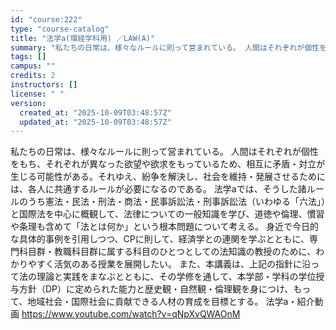 ```yaml
---
id: "course:222"
type: "course-catalog"
title: "法学a(環経学科用) ／LAW(A)"
summary: "私たちの日常は、様々なルールに則って営まれている。 人間はそれぞれが個性をもち、それぞれが異なった欲望や欲求をもっているため、相互に矛盾・対立が生じる可能性がある。それゆえ、紛争を解決し、社会を維持・発展させるためには、各人に共通するルール…"
tags: []
campus: ""
credits: 2
instructors: []
license: " "
version:
  created_at: "2025-10-09T03:48:57Z"
  updated_at: "2025-10-09T03:48:57Z"
---
```


私たちの日常は、様々なルールに則って営まれている。 人間はそれぞれが個性をもち、それぞれが異なった欲望や欲求をもっているため、相互に矛盾・対立が生じる可能性がある。それゆえ、紛争を解決し、社会を維持・発展させるためには、各人に共通するルールが必要になるのである。 法学aでは、そうした諸ルールのうち憲法・民法・刑法・商法・民事訴訟法・刑事訴訟法（いわゆる「六法」）と国際法を中心に概観して、法律についての一般知識を学び、道徳や倫理、慣習や条理も含めて「法とは何か」という根本問題について考える。 身近で今日的な具体的事例を引用しつつ、CPに則して、経済学との連関を学ぶとともに、専門科目群・教職科目群に属する科目のひとつとしての法知識の教授のために、わかりやすく活気のある授業を展開したい。 また、本講義は、上記の指針に沿って法の理論と実践をまなぶとともに、その学修を通して、本学部・学科の学位授与方針（DP）に定められた能力と歴史観・自然観・倫理観を身につけ、もって、地域社会・国際社会に貢献できる人材の育成を目標とする。 法学a・紹介動画 https://www.youtube.com/watch?v=qNpXvQWAOnM
